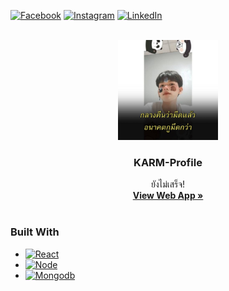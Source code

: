 [![Facebook][facebook-shield]][facebook-url]
[![Instagram][instagram-shield]][instagram-url]
[![LinkedIn][linkedin-shield]][linkedin-url]

<!-- PROJECT PROFILE -->
<br />
<div align="center">
  <a href="https://github.com/KA12M/KARM-Profile.git">
    <img src="assets/images/KARM-Panda.jpg" alt="Logo" width="160">
  </a>

  <h3 align="center">KARM-Profile</h3>

  <p align="center"> 
    ยังไม่เสร็จ!
    <br />
    <a href="https://github.com/KA12M/KARM-Profile.git"><strong>View Web App »</strong></a>
    <br />
    <br /> 
  </p>
</div>

### Built With

<!-- description -->

* [![React][React.js]][React-url]
* [![Node][Node.js]][Node-url]
* [![Mongodb][Mongodb]][Mongodb-url]

[linkedin-shield]: https://img.shields.io/badge/-LinkedIn-black.svg?style=for-the-badge&logo=linkedin&colorB=555
[linkedin-url]: www.linkedin.com/in/karan-khumthong-983a14291
[facebook-shield]: https://img.shields.io/badge/Facebook-1877F2?style=for-the-badge&logo=facebook&logoColor=white
[facebook-url]: https://www.facebook.com/karan.khumthong
[instagram-shield]: https://img.shields.io/badge/Instagram-E4405F?style=for-the-badge&logo=instagram&logoColor=white
[instagram-url]: https://www.instagram.com/k.a12m/
[React.js]: https://img.shields.io/badge/React-20232A?style=for-the-badge&logo=react&logoColor=61DAFB
[React-url]: https://reactjs.org/
[Node.js]: https://img.shields.io/badge/Node.js-43853D?style=for-the-badge&logo=node.js&logoColor=white
[Node-url]: https://nodejs.org/en
[Mongodb]: https://img.shields.io/badge/MongoDB-4EA94B?style=for-the-badge&logo=mongodb&logoColor=white
[Mongodb-url]: https://www.mongodb.com/

